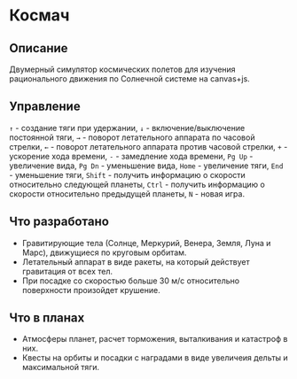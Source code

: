 ﻿Космач
==============

Описание
--------------
Двумерный симулятор космических полетов для изучения рационального движения по Солнечной системе на canvas+js.

Управление
--------------
`↑` - создание тяги при удержании,
`↓` - включение/выключение постоянной тяги,
`→` - поворот летательного аппарата по часовой стрелки,
`←` - поворот летательного аппарата против часовой стрелки,
`+` - ускорение хода времени,
`-` - замедление хода времени,
`Pg Up` - увеличение вида,
`Pg Dn` - уменьшение вида,
`Home` - увеличение тяги,
`End` - уменьшение тяги,
`Shift` - получить информацию о скорости относительно следующей планеты,
`Ctrl` - получить информацию о скорости относительно предыдущей планеты,
`N` - новая игра.

Что разработано
--------------
* Гравитирующие тела (Солнце, Меркурий, Венера, Земля, Луна и Марс), движущиеся по круговым орбитам.
* Летательный аппарат в виде ракеты, на который действует гравитация от всех тел.
* При посадке со скоростью больше 30 м/с относительно поверхности произойдет крушение.

Что в планах
--------------
* Атмосферы планет, расчет торможения, выталкивания и катастроф в них.
* Квесты на орбиты и посадки с наградами в виде увеличеия дельты и максимальной тяги.